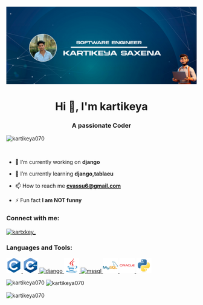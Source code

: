 ![logo](https://github.com/Kartikeya070/Kartikeya070/blob/main/VASU1(2.0)_page-0001.jpg)
<h1 align="center">Hi 👋, I'm kartikeya</h1>
<h3 align="center">A passionate Coder</h3>

<p align="left"> <img src="https://komarev.com/ghpvc/?username=kartikeya070&label=Profile%20views&color=0e75b6&style=flat" alt="kartikeya070" /> </p>

<p align="left"> <a href="https://twitter.com/" target="blank"><img src="https://img.shields.io/twitter/follow/?logo=twitter&style=for-the-badge" alt="" /></a> </p>

- 🔭 I’m currently working on **django**

- 🌱 I’m currently learning **django,tablaeu**

- 📫 How to reach me **cvassu6@gmail.com**

- ⚡ Fun fact **I am NOT funny**

<h3 align="left">Connect with me:</h3>
<p align="left">
<a href="https://instagram.com/kartxkey_" target="blank"><img align="center" src="https://raw.githubusercontent.com/rahuldkjain/github-profile-readme-generator/master/src/images/icons/Social/instagram.svg" alt="kartxkey_" height="30" width="40" /></a>
</p>

<h3 align="left">Languages and Tools:</h3>
<p align="left"> <a href="https://www.cprogramming.com/" target="_blank" rel="noreferrer"> <img src="https://raw.githubusercontent.com/devicons/devicon/master/icons/c/c-original.svg" alt="c" width="40" height="40"/> </a> <a href="https://www.w3schools.com/cpp/" target="_blank" rel="noreferrer"> <img src="https://raw.githubusercontent.com/devicons/devicon/master/icons/cplusplus/cplusplus-original.svg" alt="cplusplus" width="40" height="40"/> </a> <a href="https://www.djangoproject.com/" target="_blank" rel="noreferrer"> <img src="https://cdn.worldvectorlogo.com/logos/django.svg" alt="django" width="40" height="40"/> </a> <a href="https://www.java.com" target="_blank" rel="noreferrer"> <img src="https://raw.githubusercontent.com/devicons/devicon/master/icons/java/java-original.svg" alt="java" width="40" height="40"/> </a> <a href="https://www.microsoft.com/en-us/sql-server" target="_blank" rel="noreferrer"> <img src="https://www.svgrepo.com/show/303229/microsoft-sql-server-logo.svg" alt="mssql" width="40" height="40"/> </a> <a href="https://www.mysql.com/" target="_blank" rel="noreferrer"> <img src="https://raw.githubusercontent.com/devicons/devicon/master/icons/mysql/mysql-original-wordmark.svg" alt="mysql" width="40" height="40"/> </a> <a href="https://www.oracle.com/" target="_blank" rel="noreferrer"> <img src="https://raw.githubusercontent.com/devicons/devicon/master/icons/oracle/oracle-original.svg" alt="oracle" width="40" height="40"/> </a> <a href="https://www.python.org" target="_blank" rel="noreferrer"> <img src="https://raw.githubusercontent.com/devicons/devicon/master/icons/python/python-original.svg" alt="python" width="40" height="40"/> </a> </p>

<p><img align="left" src="https://github-readme-stats.vercel.app/api/top-langs?username=kartikeya070&show_icons=true&locale=en&layout=compact" alt="kartikeya070" /></p>

<p>&nbsp;<img align="center" src="https://github-readme-stats.vercel.app/api?username=kartikeya070&show_icons=true&locale=en" alt="kartikeya070" /></p>

<p><img align="center" src="https://github-readme-streak-stats.herokuapp.com/?user=kartikeya070&" alt="kartikeya070" /></p>


